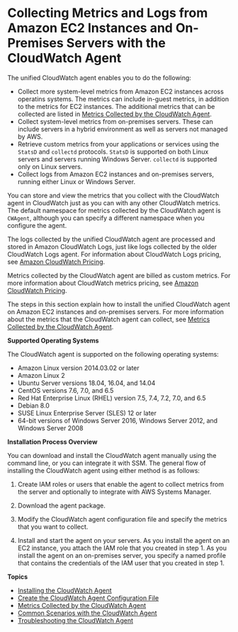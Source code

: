 # Collecting Metrics and Logs from Amazon EC2 Instances and On\-Premises Servers with the CloudWatch Agent<a name="Install-CloudWatch-Agent"></a>

The unified CloudWatch agent enables you to do the following:
+ Collect more system\-level metrics from Amazon EC2 instances across operatins systems\. The metrics can include in\-guest metrics, in addition to the metrics for EC2 instances\. The additional metrics that can be collected are listed in [Metrics Collected by the CloudWatch Agent](metrics-collected-by-CloudWatch-agent.md)\.
+ Collect system\-level metrics from on\-premises servers\. These can include servers in a hybrid environment as well as servers not managed by AWS\.
+ Retrieve custom metrics from your applications or services using the `StatsD` and `collectd` protocols\. `StatsD` is supported on both Linux servers and servers running Windows Server\. `collectd` is supported only on Linux servers\.
+ Collect logs from Amazon EC2 instances and on\-premises servers, running either Linux or Windows Server\.

You can store and view the metrics that you collect with the CloudWatch agent in CloudWatch just as you can with any other CloudWatch metrics\. The default namespace for metrics collected by the CloudWatch agent is `CWAgent`, although you can specify a different namespace when you configure the agent\.

The logs collected by the unified CloudWatch agent are processed and stored in Amazon CloudWatch Logs, just like logs collected by the older CloudWatch Logs agent\. For information about CloudWatch Logs pricing, see [Amazon CloudWatch Pricing](http://aws.amazon.com/cloudwatch/pricing)\.

Metrics collected by the CloudWatch agent are billed as custom metrics\. For more information about CloudWatch metrics pricing, see [Amazon CloudWatch Pricing](http://aws.amazon.com/cloudwatch/pricing)\.

The steps in this section explain how to install the unified CloudWatch agent on Amazon EC2 instances and on\-premises servers\. For more information about the metrics that the CloudWatch agent can collect, see [Metrics Collected by the CloudWatch Agent](metrics-collected-by-CloudWatch-agent.md)\.

**Supported Operating Systems**

The CloudWatch agent is supported on the following operating systems:
+ Amazon Linux version 2014\.03\.02 or later
+ Amazon Linux 2
+ Ubuntu Server versions 18\.04, 16\.04, and 14\.04
+ CentOS versions 7\.6, 7\.0, and 6\.5
+ Red Hat Enterprise Linux \(RHEL\) version 7\.5, 7\.4, 7\.2, 7\.0, and 6\.5
+ Debian 8\.0
+ SUSE Linux Enterprise Server \(SLES\) 12 or later
+ 64\-bit versions of Windows Server 2016, Windows Server 2012, and Windows Server 2008

**Installation Process Overview**

You can download and install the CloudWatch agent manually using the command line, or you can integrate it with SSM\. The general flow of installing the CloudWatch agent using either method is as follows:

1. Create IAM roles or users that enable the agent to collect metrics from the server and optionally to integrate with AWS Systems Manager\.

1. Download the agent package\.

1. Modify the CloudWatch agent configuration file and specify the metrics that you want to collect\.

1. Install and start the agent on your servers\. As you install the agent on an EC2 instance, you attach the IAM role that you created in step 1\. As you install the agent on an on\-premises server, you specify a named profile that contains the credentials of the IAM user that you created in step 1\.

**Topics**
+ [Installing the CloudWatch Agent](install-CloudWatch-Agent-on-EC2-Instance.md)
+ [Create the CloudWatch Agent Configuration File](create-cloudwatch-agent-configuration-file.md)
+ [Metrics Collected by the CloudWatch Agent](metrics-collected-by-CloudWatch-agent.md)
+ [Common Scenarios with the CloudWatch Agent](CloudWatch-Agent-common-scenarios.md)
+ [Troubleshooting the CloudWatch Agent](troubleshooting-CloudWatch-Agent.md)